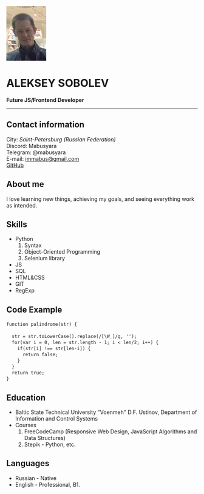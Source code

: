 ![my-photo](Images\Me.jpg)
# **ALEKSEY SOBOLEV**
**Future JS/Frontend Developer**
***
## Contact information

City: *Saint-Petersburg (Russian Federation)*\
Discord: Mabusyara\
Telegram: @mabusyara\
E-mail: immabus@gmail.com\
[GitHub](https://github.com/Mabusyara)


## About me
I love learning new things, achieving my goals, and seeing everything work as intended.

## Skills
* Python
    1. Syntax
    2. Object-Oriented Programming
    3. Selenium library
* JS
* SQL
* HTML&CSS
* GIT
* RegExp

## Code Example
```JS
function palindrome(str) {

  str = str.toLowerCase().replace(/[\W_]/g, '');
  for(var i = 0, len = str.length - 1; i < len/2; i++) {
    if(str[i] !== str[len-i]) {
      return false;
    }
  }
  return true;
}
```

## Education
* Baltic State Technical University "Voenmeh" D.F. Ustinov, Department of Information and Control Systems
* Courses
  1. FreeCodeCamp (Responsive Web Design, JavaScript Algorithms and Data Structures)
  2. Stepik - Python, etc.

## Languages
+ Russian - Native
+ English - Professional, B1.


